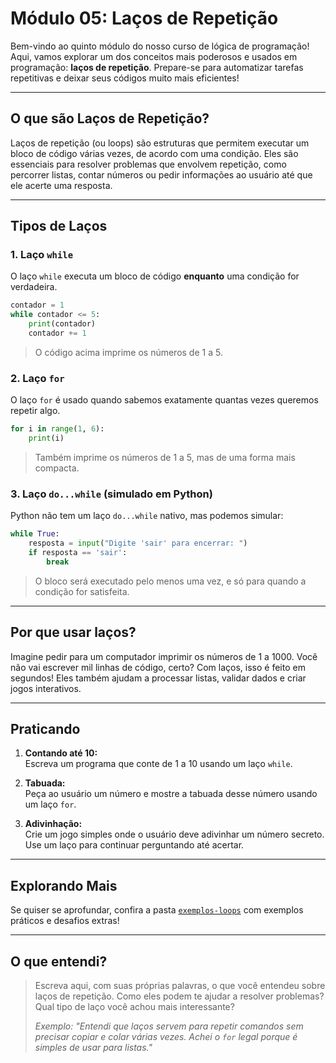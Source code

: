# Módulo 05: Laços de Repetição

Bem-vindo ao quinto módulo do nosso curso de lógica de programação! Aqui, vamos explorar um dos conceitos mais poderosos e usados em programação: **laços de repetição**. Prepare-se para automatizar tarefas repetitivas e deixar seus códigos muito mais eficientes!

---

## O que são Laços de Repetição?

Laços de repetição (ou loops) são estruturas que permitem executar um bloco de código várias vezes, de acordo com uma condição. Eles são essenciais para resolver problemas que envolvem repetição, como percorrer listas, contar números ou pedir informações ao usuário até que ele acerte uma resposta.

---

## Tipos de Laços

### 1. **Laço `while`**

O laço `while` executa um bloco de código **enquanto** uma condição for verdadeira.

```python
contador = 1
while contador <= 5:
    print(contador)
    contador += 1
```

> O código acima imprime os números de 1 a 5.

### 2. **Laço `for`**

O laço `for` é usado quando sabemos exatamente quantas vezes queremos repetir algo.

```python
for i in range(1, 6):
    print(i)
```

> Também imprime os números de 1 a 5, mas de uma forma mais compacta.

### 3. **Laço `do...while` (simulado em Python)**

Python não tem um laço `do...while` nativo, mas podemos simular:

```python
while True:
    resposta = input("Digite 'sair' para encerrar: ")
    if resposta == 'sair':
        break
```

> O bloco será executado pelo menos uma vez, e só para quando a condição for satisfeita.

---

## Por que usar laços?

Imagine pedir para um computador imprimir os números de 1 a 1000. Você não vai escrever mil linhas de código, certo? Com laços, isso é feito em segundos! Eles também ajudam a processar listas, validar dados e criar jogos interativos.

---

## Praticando

1. **Contando até 10:**  
   Escreva um programa que conte de 1 a 10 usando um laço `while`.

2. **Tabuada:**  
   Peça ao usuário um número e mostre a tabuada desse número usando um laço `for`.

3. **Adivinhação:**  
   Crie um jogo simples onde o usuário deve adivinhar um número secreto. Use um laço para continuar perguntando até acertar.

---

## Explorando Mais

Se quiser se aprofundar, confira a pasta [`exemplos-loops`](./exemplos-loops/README.md) com exemplos práticos e desafios extras!

---

## O que entendi?

> Escreva aqui, com suas próprias palavras, o que você entendeu sobre laços de repetição. Como eles podem te ajudar a resolver problemas? Qual tipo de laço você achou mais interessante?  
>
> _Exemplo: "Entendi que laços servem para repetir comandos sem precisar copiar e colar várias vezes. Achei o `for` legal porque é simples de usar para listas."_
